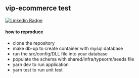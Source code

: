 ## vip-ecommerce test

[![Linkedin Badge](https://img.shields.io/badge/-Gabriel%20Alcântara-6633cc?style=flat-square&logo=Linkedin&logoColor=white&link=https://www.linkedin.com/in/gabriel-alcântara-bernardes-a50829159/)](https://www.linkedin.com/in/gabriel-alcântara-bernardes-a50829159/)

#### how to reproduce

- clone the repository
- make db-up to create container with mysql database
- run the src/config/DLL file into your database
- populate the schema with shared/infra/typeorm/seeds file
- yarn dev to run application
- yarn test to run unit test
